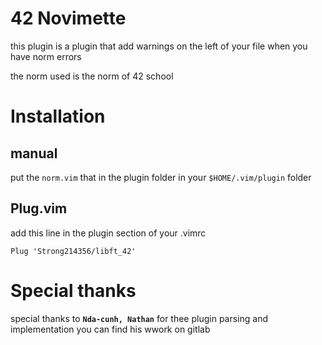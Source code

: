 # 42 Novimette

this plugin is a plugin that add warnings on the left of your file when you have norm errors

the norm used is the norm of 42 school

# Installation

## manual

put the `norm.vim` that in the plugin folder in your `$HOME/.vim/plugin` folder

## Plug.vim

add this line in the plugin section of your .vimrc

```vimscript
Plug 'Strong214356/libft_42'
```

# Special thanks

special thanks to **`Nda-cunh, Nathan`** for thee plugin parsing and implementation you can find his wwork on gitlab
